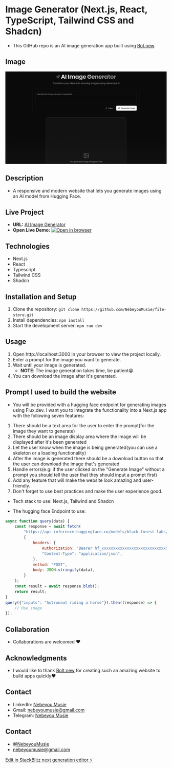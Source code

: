 # Image Generator (Next.js, React, TypeScript, Tailwind CSS and Shadcn)

- This GitHub repo is an AI image generation app built using [Bot.new](https://bolt.new/).

## Image

![image generation website](/public/images/imagegen.png)

## Description

- A responsive and modern website that lets you generate images using an AI model from Hugging Face. 

## Live Project

- **URL:** [AI Image Generator](https://image-generator-delta-ochre.vercel.app/)
- **Open Live Demo:** [![Open in browser](https://img.shields.io/badge/Open_in_browser-image-generator-delta-ochre_vercel_app_--_svg?style=for-the-badge&logo=Vercel)](https://image-generator-delta-ochre.vercel.app/)

## Technologies

- Next.js
- React
- Typescript
- Tailwind CSS
- Shadcn

## Installation and Setup

1. Clone the repository: `git clone https://github.com/NebeyouMusie/file-store.git`
2. Install dependencies: `npm install`
3. Start the development server: `npm run dev`

## Usage

1. Open http://localhost:3000 in your browser to view the project locally.
2. Enter a prompt for the image you want to generate.
3. Wait until your image is generated.
   - **NOTE**: The image generation takes time, be patient😁.
4. You can download the image after it's generated.

## Prompt I used to build the website

- You will be provided with a hugging face endpoint for generating images using Flux.dev. I want you to integrate the functionality into a Next.js app with the following seven features:

1. There should be a text area for the user to enter the prompt(for the image they want to generate)
2. There should be an image display area where the image will be displayed after it's been generated
3. Let the user know when the image is being generated(you can use a skeleton or a loading functionality)
4. After the image is generated there should be a download button so that the user can download the image that's generated
5. Handle errors(e.g: if the user clicked on the "Generate Image" without a prompt you should tell the user that they should input a prompt first)
6. Add any feature that will make the website look amazing and user-friendly.
7. Don't forget to use best practices and make the user experience good.
- Tech stack to use: Next.js, Tailwind and Shadcn

- The hugging face Endpoint to use:
  
```javascript
async function query(data) {
    const response = await fetch(
        "https://api-inference.huggingface.co/models/black-forest-labs/FLUX.1-dev",
        {
            headers: {
                Authorization: "Bearer hf_xxxxxxxxxxxxxxxxxxxxxxxxxxxxxxxxx",
                "Content-Type": "application/json",
            },
            method: "POST",
            body: JSON.stringify(data),
        }
    );
    const result = await response.blob();
    return result;
}
query({"inputs": "Astronaut riding a horse"}).then((response) => {
    // Use image
});
```

## Collaboration
- Collaborations are welcomed ❤️

## Acknowledgments
 - I would like to thank [Bolt.new](https://bolt.new/) for creating such an amazing website to build apps quickly❤️
   
## Contact
 - LinkedIn: [Nebeyou Musie](https://www.linkedin.com/in/nebeyou-musie)
 - Gmail: nebeyoumusie@gmail.com
 - Telegram: [Nebeyou Musie](https://t.me/NebeyouMusie)

## Contact

- [@NebeyouMusie](https://github.com/NebeyouMusie)
- nebeyoumusie@gmail.com

[Edit in StackBlitz next generation editor ⚡️](https://stackblitz.com/~/github.com/NebeyouMusie/Image-Generator)
